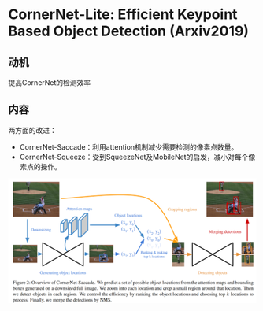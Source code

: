 # CornerNet-Lite: Efficient Keypoint Based Object Detection (Arxiv2019)

## 动机
提高CornerNet的检测效率

## 内容
两方面的改进：
+ CornerNet-Saccade：利用attention机制减少需要检测的像素点数量。
+ CornerNet-Squeeze：受到SqueezeNet及MobileNet的启发，减小对每个像素点的操作。

![f2](f2.png)